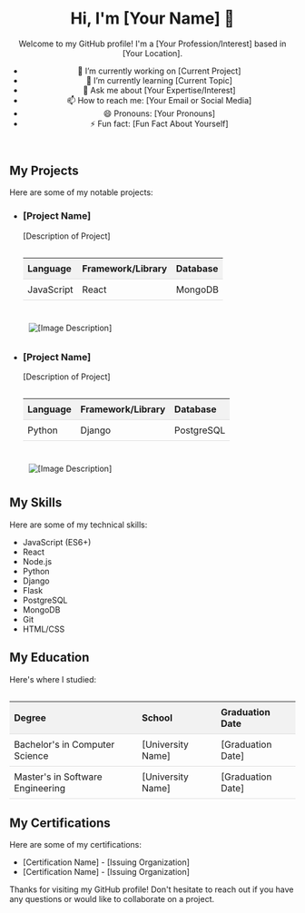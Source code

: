 <!DOCTYPE html>
<html lang="en">
  <head>
    <meta charset="UTF-8">
    <meta name="viewport" content="width=device-width, initial-scale=1.0">
    <title>My GitHub Profile</title>
    <style>
      /* Add your own styles here */
      .project-img {
        max-width: 300px;
        max-height: 200px;
        margin: 10px;
      }
      .table-container {
        margin: 30px 0;
      }
      .table-container table {
        border-collapse: collapse;
        width: 100%;
      }
      .table-container th, td {
        padding: 8px;
        text-align: left;
        border-bottom: 1px solid #ddd;
      }
      .table-container th {
        background-color: #f2f2f2;
      }
    </style>
  </head>
  <body>
    <header>
      <h1>Hi, I'm [Your Name] 👋</h1>
      <p>Welcome to my GitHub profile! I'm a [Your Profession/Interest] based in [Your Location].</p>
      <ul>
        <li>🔭 I’m currently working on [Current Project]</li>
        <li>🌱 I’m currently learning [Current Topic]</li>
        <li>💬 Ask me about [Your Expertise/Interest]</li>
        <li>📫 How to reach me: [Your Email or Social Media]</li>
        <li>😄 Pronouns: [Your Pronouns]</li>
        <li>⚡ Fun fact: [Fun Fact About Yourself]</li>
      </ul>
    </header>
    <section>
      <h2>My Projects</h2>
      <p>Here are some of my notable projects:</p>
      <ul>
        <li>
          <h3>[Project Name]</h3>
          <p>[Description of Project]</p>
          <div class="table-container">
            <table>
              <tr>
                <th>Language</th>
                <th>Framework/Library</th>
                <th>Database</th>
              </tr>
              <tr>
                <td>JavaScript</td>
                <td>React</td>
                <td>MongoDB</td>
              </tr>
            </table>
          </div>
          <img class="project-img" src="[Image URL]" alt="[Image Description]">
        </li>
        <li>
          <h3>[Project Name]</h3>
          <p>[Description of Project]</p>
          <div class="table-container">
            <table>
              <tr>
                <th>Language</th>
                <th>Framework/Library</th>
                <th>Database</th>
              </tr>
              <tr>
                <td>Python</td>
                <td>Django</td>
                <td>PostgreSQL</td>
              </tr>
            </table>
          </div>
          <img class="project-img" src="[Image URL]" alt="[Image Description]">
        </li>
      </ul>
    </section>
    <section>
      <h2>My Skills</h2>
      <p>Here are some of my technical skills:</p>
      <ul>
        <li>JavaScript (ES6+)</li>
        <li>React</li>
        <li>Node.js</li>
        <li>Python</li>
        <li>Django</li>
        <li>Flask</li>
        <li>PostgreSQL</li>
        <li>MongoDB</li>
        <li>Git</li>
        <li>HTML/CSS</li>
      </ul>
    </section>
    <section>
      <h2>My Education</h2>
      <p>Here's where I studied:</p>
      <div class="table-container">
        <table>
          <tr>
            <th>Degree</th>
            <th>School</th>
            <th>Graduation Date</th>
          </tr>
          <tr>
            <td>Bachelor's in Computer Science</td>
            <td>[University Name]</td>
            <td>[Graduation Date]</td>
          </tr>
          <tr>
            <td>Master's in Software Engineering</td>
            <td>[University Name]</td>
            <td>[Graduation Date]</td>
          </tr>
        </table>
      </div>
    </section>
    <section>
      <h2>My Certifications</h2>
      <p>Here are some of my certifications:</p>
      <ul>
        <li>[Certification Name] - [Issuing Organization]</li>
        <li>[Certification Name] - [Issuing Organization]</li>
      </ul>
    </section>
    <footer>
      <p>Thanks for visiting my GitHub profile! Don't hesitate to reach out if you have any questions or would like to collaborate on a project.</p>
    </footer>
  </body>
</html>
